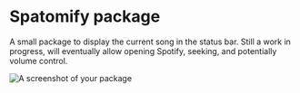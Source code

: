 # Spatomify package

A small package to display the current song in the status bar.  Still a work in progress, will eventually allow opening Spotify, seeking, and potentially volume control.

![A screenshot of your package](http://i.imgur.com/6PwSPaH.gif)
